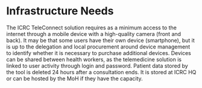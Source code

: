 # Infrastructure Needs

The ICRC TeleConnect solution requires as a minimum access to the internet through a mobile device with a high-quality camera (front and back). It may be that some users have their own device (smartphone), but it is up to the delegation and local procurement around device management to identify whether it is necessary to purchase additional devices. Devices can be shared between health workers, as the telemedicine solution is linked to user activity through login and password. Patient data stored by the tool is deleted 24 hours after a consultation ends. It is stored at ICRC HQ or can be hosted by the MoH if they have the capacity.
